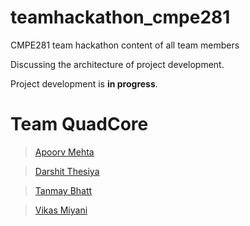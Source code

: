 # teamhackathon_cmpe281
CMPE281 team hackathon content of all team members


Discussing the architecture of project development.

Project development is <b>in progress</b>.



Team QuadCore
=============

> [Apoorv Mehta](https://github.com/appsmehta)

> [Darshit Thesiya](https://github.com/dthesiya)

> [Tanmay Bhatt](https://github.com/TanmayAB)

> [Vikas Miyani](https://github.com/vikasmiyani)

